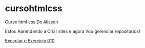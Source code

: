 # cursohtmlcss
 Curso html css Do Alisson

 Estou Aprendendo a Criar sites e agora Vou gerenciar repositorios!

<a href="https://alissonrhuant3.github.io/cursohtmlcss/htmlcss/exercicios/ex010/index.html">Executar o Exercicio 010</a>